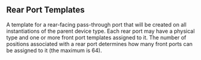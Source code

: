 ## Rear Port Templates

A template for a rear-facing pass-through port that will be created on all instantiations of the parent device type. Each rear port may have a physical type and one or more front port templates assigned to it. The number of positions associated with a rear port determines how many front ports can be assigned to it (the maximum is 64).
